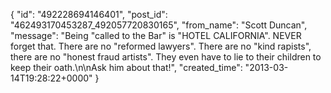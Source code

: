  {
   "id": "492228694146401",
   "post_id": "462493170453287_492057720830165",
   "from_name": "Scott Duncan",
   "message": "Being \"called to the Bar\" is \"HOTEL CALIFORNIA\". NEVER  forget that. There are no \"reformed lawyers\". There are no \"kind rapists\", there are no \"honest fraud artists\". They even have to lie to their children to keep their oath.\n\nAsk him about that!",
   "created_time": "2013-03-14T19:28:22+0000"
 }

